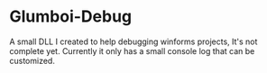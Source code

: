 # Glumboi-Debug
A small DLL I created to help debugging winforms projects, It's not complete yet.
Currently it only has a small console log that can be customized.
